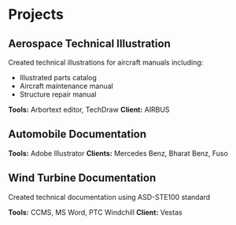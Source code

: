 # Projects

## Aerospace Technical Illustration
Created technical illustrations for aircraft manuals including:
- Illustrated parts catalog
- Aircraft maintenance manual
- Structure repair manual

**Tools:** Arbortext editor, TechDraw
**Client:** AIRBUS

## Automobile Documentation
**Tools:** Adobe Illustrator
**Clients:** Mercedes Benz, Bharat Benz, Fuso

## Wind Turbine Documentation
Created technical documentation using ASD-STE100 standard

**Tools:** CCMS, MS Word, PTC Windchill
**Client:** Vestas